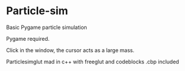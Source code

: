 # Particle-sim
Basic Pygame particle simulation

Pygame required.

Click in the window, the cursor acts as a large mass.

Particlesimglut mad in c++ with freeglut and codeblocks .cbp included

